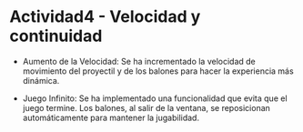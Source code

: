 # Actividad4 - Velocidad y continuidad 

- Aumento de la Velocidad:
Se ha incrementado la velocidad de movimiento del proyectil y de los balones para hacer la experiencia más dinámica.

- Juego Infinito:
Se ha implementado una funcionalidad que evita que el juego termine.
Los balones, al salir de la ventana, se reposicionan automáticamente para mantener la jugabilidad.

